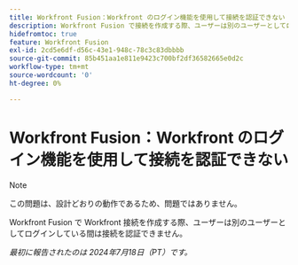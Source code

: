 ```yaml
---
title: Workfront Fusion：Workfront のログイン機能を使用して接続を認証できない
description: Workfront Fusion で接続を作成する際、ユーザーは別のユーザーとしてログインしている間は接続を認証できません。
hidefromtoc: true
feature: Workfront Fusion
exl-id: 2cd5e6df-d56c-43e1-948c-78c3c83dbbbb
source-git-commit: 85b451aa1e811e9423c700bf2df36582665e0d2c
workflow-type: tm+mt
source-wordcount: '0'
ht-degree: 0%

---
```


# Workfront Fusion：Workfront のログイン機能を使用して接続を認証できない

>[!NOTE]
>
>この問題は、設計どおりの動作であるため、問題ではありません。

Workfront Fusion で Workfront 接続を作成する際、ユーザーは別のユーザーとしてログインしている間は接続を認証できません。

_最初に報告されたのは 2024年7月18日（PT）です。_

<!--CHECK ME - 1 VIEW APRIL-JUNE 2025 (June 23 and Aug 13)-->

